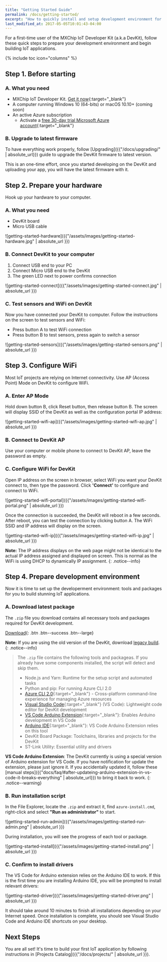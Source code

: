 ```yaml
---
title: "Getting Started Guide"
permalink: /docs/getting-started/
excerpt: "How to quickly install and setup development environment for use with DevKit."
last_modified_at: 2017-05-05T10:01:43-04:00
---
```


For a first-time user of the MXChip IoT Developer Kit (a.k.a DevKit), follow these quick steps to prepare your development environment and begin building IoT applications.

{% include toc icon="columns" %}

## Step 1. Before starting

### A. What you need

* MXChip IoT Developer Kit. [Get it now](https://blogs.msdn.microsoft.com/iotdev/devkit-contact/){:target="_blank"}
* A computer running Windows 10 (64-bits) or macOS 10.10+ (coming soon)
* An active Azure subscription
  * Activate a [free 30-day trial Microsoft Azure account](https://azureinfo.microsoft.com/us-freetrial.html){:target="_blank"}

### B. Upgrade to latest firmware

To have everything work properly, follow [Upgrading]({{"/docs/upgrading/" | absolute_url}}) guide to upgrade the DevKit firmware to latest version.

This is an one-time effort, once you started developing on the DevKit and uploading your app, you will have the latest firmware with it.

## Step 2. Prepare your hardware

Hook up your hardware to your computer.

### A. What you need

* DevKit board
* Micro USB cable

![getting-started-hardware]({{"/assets/images/getting-started-hardware.jpg" | absolute_url }})

### B. Connect DevKit to your computer

1. Connect USB end to your PC
2. Connect Micro USB end to the DevKit
3. The green LED next to power confirms connection

![getting-started-connect]({{"/assets/images/getting-started-connect.jpg" | absolute_url }})

### C. Test sensors and WiFi on DevKit

Now you have connected your DevKit to computer. Follow the instructions on the screen to test sensors and WiFi:

- Press button A to test WiFi connection
- Press button B to test sensors, press again to switch a sensor

![getting-started-sensors]({{"/assets/images/getting-started-sensors.png" | absolute_url }})

## Step 3. Configure WiFi

Most IoT projects are relying on Internet connectivity. Use AP (Access Point) Mode on DevKit to configure WiFi.

### A. Enter AP Mode

Hold down button B, click Reset button, then release button B. The screen will display SSID of the DevKit as well as the configuration portal IP address:

![getting-started-wifi-ap]({{"/assets/images/getting-started-wifi-ap.jpg" | absolute_url }})

### B. Connect to DevKit AP

Use your computer or mobile phone to connect to DevKit AP, leave the password as empty.

### C. Configure WiFi for DevKit

Open IP address on the screen in browser, select WiFi you want your DevKit connect to, then type the password. Click **'Connect'** to configure and connect to WiFi.

![getting-started-wifi-portal]({{"/assets/images/getting-started-wifi-portal.png" | absolute_url }})

Once the connection is succeeded, the DevKit will reboot in a few seconds. After reboot, you can test the connection by clicking button A. The WiFi SSID and IP address will display on the screen.

![getting-started-wifi-ip]({{"/assets/images/getting-started-wifi-ip.jpg" | absolute_url }})

**Note:** The IP address displays on the web page might not be identical to the actual IP address assigned and displayed on screen. This is normal as the WiFi is using DHCP to dynamically IP assignment.
{: .notice--info}


## Step 4. Prepare development environment

Now it is time to set up the developerment environment: tools and packages for you to build stunning IoT applications.

### A. Download latest package

The `.zip` file you download contains all necessary tools and packages required for DevKit development.

[<i class='fa fa-download'></i> Download](https://azureboard.blob.core.windows.net/installpackage/usb_install_latest.zip){: .btn .btn--success .btn--large}

**Note:** If you are using the old version of the DevKit, download [legacy build](https://azureboard.blob.core.windows.net/installpackage/usb_install_legacy.zip).
{: .notice--info}

> The `.zip` file contains the following tools and packageas. If you already have some components installed, the script will detect and skip them.
> * Node.js and Yarn: Runtime for the setup script and automated tasks
> * Python and pip: For running Azure CLI 2.0
> * [Azure CLI 2.0](https://docs.microsoft.com/en-us/cli/azure/overview){:target="_blank"} - Cross-platform  command-line experience for managing Azure resources
> * [Visual Studio Code](https://code.visualstudio.com/){:target="_blank"} (VS Code): Lightweight code editor for DevKit development
> * [VS Code Arduino Extension](https://marketplace.visualstudio.com/items?itemName=vsciot-vscode.vscode-arduino){:target="_blank"}: Enables Arduino development in VS Code
> * [Arduino IDE](https://www.arduino.cc/en/Main/Software){:target="_blank"}: VS Code Arduino Extension relies on this tool
> * DevKit Board Package: Toolchains, libraries and projects for the DevKit
> * ST-Link Utility: Essential utility and drivers

**VS Code Arduino Extension**: The DevKit currently is using a special version of Arduino extension for VS Code. If you have notification for update the extension, please just ignore it. If you accidentally updated it, follow these [manual steps]({{"docs/faq/#after-updateing-arduino-extension-in-vs-code-it-breaks-everything" | absolute_url}}) to bring it back to work.
{: .notice--warning}

### B. Run installation script

In the File Explorer, locate the `.zip` and extract it, find `azure-install.cmd`, right-click and select **"Run as administrator"** to start.

![getting-started-run-admin]({{"/assets/images/getting-started-run-admin.png" | absolute_url }})

During installation, you will see the progress of each tool or package.

![getting-started-install]({{"/assets/images/getting-started-install.png" | absolute_url }})

### C. Confirm to install drivers

The VS Code for Arduino extension relies on the Arduino IDE to work. If this is the first time you are installing Arduino IDE, you will be prompted to install relevant drivers:

![getting-started-driver]({{"/assets/images/getting-started-driver.png" | absolute_url }})

It should take around 10 minutes to finish all installations depending on your Internet speed. Once installation is complete, you should see Visual Studio Code and Arduino IDE shortcuts on your desktop.

## Next Steps

You are all set! It's time to build your first IoT application by following instructions in [Projects Catalog]({{"/docs/projects/" | absolute_url }}).

